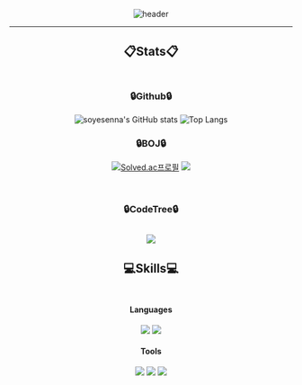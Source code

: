<div align="center">

![header](https://capsule-render.vercel.app/api?type=Rounded&color=000000&text=KimJooYoung&fontColor=ffffff&animation=fadeIn)

---



<div align="center">
  
 ## :clipboard:Stats:clipboard:<br/><br/>

  ###  :lock:Github:lock:
![soyesenna's GitHub stats](https://github-readme-stats.vercel.app/api?username=soyesenna&show_icons=true&theme=radical)
![Top Langs](https://github-readme-stats.vercel.app/api/top-langs/?username=soyesenna&theme=dark)<br/>
  
###  :lock:BOJ:lock:
[![Solved.ac프로필](http://mazassumnida.wtf/api/generate_badge?boj=kjy915875)](https://solved.ac/kjy915875)
<img src="http://mazandi.herokuapp.com/api?handle=kjy915875&theme=warm"/>
</div>
<br/>

###  :lock:CodeTree:lock:
[![](https://banner.codetree.ai/v1/banner/kjy915875)](https://www.codetree.ai/profiles/kjy915875)
--- 


<div align="center">
  
 ## :computer:Skills:computer:<br/><br/>

 #### Languages
<img src="https://img.shields.io/badge/JAVA-007396?style=for-the-badge&logo=java&logoColor=white">
<img src="https://img.shields.io/badge/Python-3776AB?style=for-the-badge&logo=Python&logoColor=white">

#### Tools
<img src="https://img.shields.io/badge/MySQL-4479A1?style=for-the-badge&logo=MySQL&logoColor=white">
<img src="https://img.shields.io/badge/github-181717?style=for-the-badge&logo=github&logoColor=white">
<img src="https://img.shields.io/badge/Eclipse-2C2255?style=for-the-badge&logo=Eclipse%20IDE&logoColor=white">

</div>
<!--
**soyesenna/soyesenna** is a ✨ _special_ ✨ repository because its `README.md` (this file) appears on your GitHub profile.

Here are some ideas to get you started:

- 🔭 I’m currently working on ...
- 🌱 I’m currently learning ...
- 👯 I’m looking to collaborate on ...
- 🤔 I’m looking for help with ...
- 💬 Ask me about ...
- 📫 How to reach me: ...
- 😄 Pronouns: ...
- ⚡ Fun fact: ...
-->
